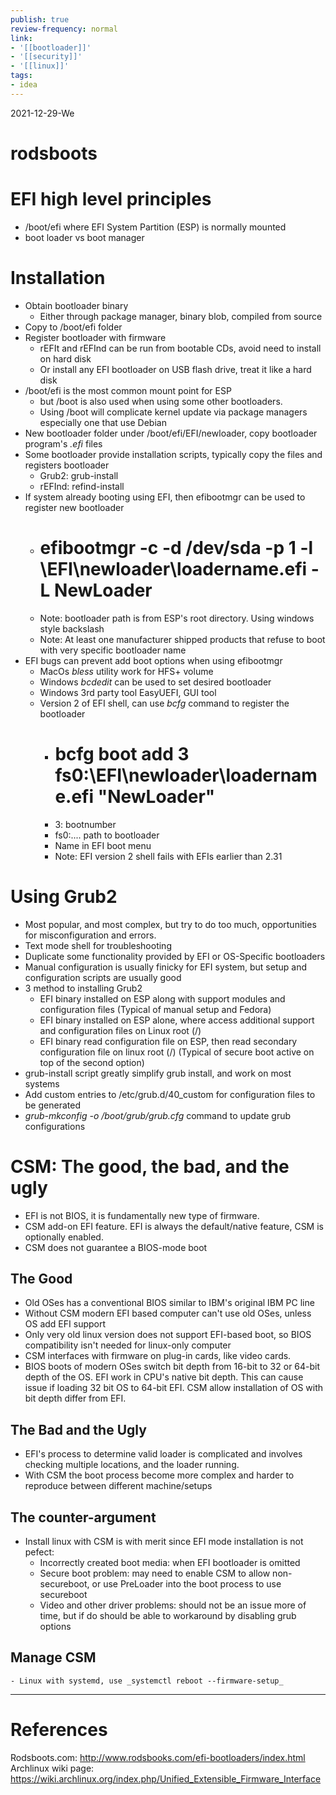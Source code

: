 ```yaml
---
publish: true
review-frequency: normal
link:
- '[[bootloader]]'
- '[[security]]'
- '[[linux]]'
tags:
- idea
---
```

2021-12-29-We

# rodsboots

# EFI high level principles
- /boot/efi where EFI System Partition (ESP) is normally mounted
- boot loader vs boot manager

# Installation
- Obtain bootloader binary
	- Either through package manager, binary blob, compiled from source
- Copy to /boot/efi folder
- Register bootloader with firmware
	- rEFIt and rEFInd can be run from bootable CDs, avoid need to install on hard disk
	- Or install any EFI bootloader on USB flash drive, treat it like a hard disk
- /boot/efi is the most common mount point for ESP
	- but /boot is also used when using some other bootloaders.
	- Using /boot will complicate kernel update via package managers especially one that use Debian
- New bootloader folder under /boot/efi/EFI/newloader, copy bootloader program's _.efi_ files
- Some bootloader provide installation scripts, typically copy the files and registers bootloader
	- Grub2: grub-install
	- rEFInd: refind-install
- If system already booting using EFI, then efibootmgr can be used to register new bootloader
	- # efibootmgr -c -d /dev/sda -p 1 -l \\EFI\\newloader\\loadername.efi -L NewLoader
	- Note: bootloader path is from ESP's root directory. Using windows style backslash
	- Note: At least one manufacturer shipped products that refuse to boot with very specific bootloader name
- EFI bugs can prevent add boot options when using efibootmgr
	- MacOs _bless_ utility work for HFS+ volume
	- Windows _bcdedit_ can be used to set desired bootloader
	- Windows 3rd party tool EasyUEFI, GUI tool
	- Version 2 of EFI shell, can use _bcfg_ command to register the bootloader
		- # bcfg boot add 3 fs0:\EFI\newloader\loadername.efi "NewLoader"
		- 3: bootnumber
		- fs0:.... path to bootloader
		- Name in EFI boot menu
		- Note: EFI version 2 shell fails with EFIs earlier than 2.31

# Using Grub2
- Most popular, and most complex, but try to do too much, opportunities for misconfiguration and errors.
- Text mode shell for troubleshooting
- Duplicate some functionality provided by EFI or OS-Specific bootloaders
- Manual configuration is usually finicky for EFI system, but setup and configuration scripts are usually good
- 3 method to installing Grub2
	- EFI binary installed on ESP along with support modules and configuration files (Typical of manual setup and Fedora)
	- EFI binary installed on ESP alone, where access additional support and configuration files on Linux root (/)
	- EFI binary read configuration file on ESP, then read secondary configuration file on linux root (/) (Typical of secure boot active on top of the second option)
- grub-install script greatly simplify grub install, and work on most systems
- Add custom entries to /etc/grub.d/40_custom for configuration files to be generated
- _grub-mkconfig -o /boot/grub/grub.cfg_ command to update grub configurations

# CSM: The good, the bad, and the ugly
- EFI is not BIOS, it is fundamentally new type of firmware.
- CSM add-on EFI feature. EFI is always the default/native feature, CSM is optionally enabled.
- CSM does not guarantee a BIOS-mode boot
## The Good
- Old OSes has a conventional BIOS similar to IBM's original IBM PC line
- Without CSM modern EFI based computer can't use old OSes, unless OS add EFI support
- Only very old linux version does not support EFI-based boot, so BIOS compatibility isn't needed for linux-only computer
- CSM interfaces with firmware on plug-in cards, like video cards.
- BIOS boots of modern OSes switch bit depth from 16-bit to 32 or 64-bit depth of the OS. EFI work in CPU's native bit depth. This can cause issue if loading 32 bit OS to 64-bit EFI. CSM allow installation of OS with bit depth differ from EFI.
## The Bad and the Ugly
- EFI's process to determine valid loader is complicated and involves checking multiple locations, and the loader running.
- With CSM the boot process become more complex and harder to reproduce between different machine/setups
## The counter-argument
- Install linux with CSM is with merit since EFI mode installation is not pefect:
	- Incorrectly created boot media: when EFI bootloader is omitted
	- Secure boot problem: may need to enable CSM to allow non-secureboot, or use PreLoader into the boot process to use secureboot
	- Video and other driver problems: should not be an issue more of time, but if do should be able to workaround by disabling grub options
## Manage CSM
	- Linux with systemd, use _systemctl reboot --firmware-setup_
  
---
# References
Rodsboots.com: http://www.rodsbooks.com/efi-bootloaders/index.html
Archlinux wiki page: https://wiki.archlinux.org/index.php/Unified_Extensible_Firmware_Interface
